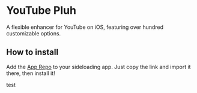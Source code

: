 # YouTube Pluh
A flexible enhancer for YouTube on iOS, featuring over hundred customizable options.

## How to install
Add the [App Repo](https://github.com/meadf1/YouTubePluh/raw/refs/heads/main/app-repo.json) to your sideloading app. Just copy the link and import it there, then install it!

test
